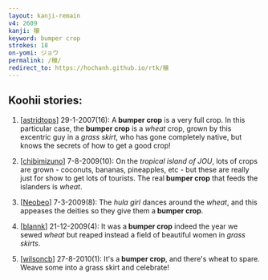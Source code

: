 ```yaml
---
layout: kanji-remain
v4: 2609
kanji: 穣
keyword: bumper crop
strokes: 18
on-yomi: ジョウ
permalink: /穣/
redirect_to: https://hochanh.github.io/rtk/穣
---
```


## Koohii stories: 

1) [<a href="http://kanji.koohii.com/profile/astridtops">astridtops</a>] 29-1-2007(16): A<strong> bumper crop</strong> is a very full crop. In this particular case, the<strong> bumper crop</strong> is a <em>wheat</em> crop, grown by this excentric guy in a <em>grass skirt</em>, who has gone completely native, but knows the secrets of how to get a good crop!

2) [<a href="http://kanji.koohii.com/profile/chibimizuno">chibimizuno</a>] 7-8-2009(10): On the <em>tropical island of JOU</em>, lots of crops are grown - coconuts, bananas, pineapples, etc - but these are really just for show to get lots of tourists. The real<strong> bumper crop</strong> that feeds the islanders is <em>wheat</em>.

3) [<a href="http://kanji.koohii.com/profile/Neobeo">Neobeo</a>] 7-3-2009(8): The <em>hula girl</em> dances around the <em>wheat</em>, and this appeases the deities so they give them a<strong> bumper crop</strong>.

4) [<a href="http://kanji.koohii.com/profile/blannk">blannk</a>] 21-12-2009(4): It was a<strong> bumper crop</strong> indeed the year we sewed <em>wheat</em> but reaped instead a field of beautiful women in <em>grass skirts</em>.

5) [<a href="http://kanji.koohii.com/profile/wilsoncb">wilsoncb</a>] 27-8-2010(1): It&#039;s a<strong> bumper crop</strong>, and there&#039;s wheat to spare. Weave some into a grass skirt and celebrate!


